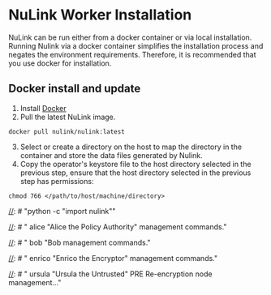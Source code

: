 # NuLink Worker Installation

NuLink can be run either from a docker container or via local installation. Running Nulink via a docker container simplifies the installation process and negates the environment requirements. Therefore, it is recommended that you use docker for installation.


## Docker install and update

1. Install [Docker](https://docs.docker.com/get-docker/)
2. Pull the latest NuLink image.
```shell
docker pull nulink/nulink:latest
```

3. Select or create a directory on the host to map the directory in the container and store the data files generated by Nulink.
4. Copy the operator's keystore file to the host directory selected in the previous step, ensure that the host directory selected in the previous step has permissions:
```shell
chmod 766 </path/to/host/machine/directory>
```

[//]: #
[//]: # "## Local Install"

[//]: #
[//]: # "NuLink supports Python 3.9. If you don’t already have it, install [Python]&#40;https://www.python.org/downloads/&#41;."

[//]: #
[//]: # "In order to isolate global system dependencies from nulink-specific dependencies, we highly recommend using python-virtualenv to install nucypher inside a dedicated virtual environment."

[//]: #
[//]: # "For full documentation on [virtualenv see]&#40;https://virtualenv.pypa.io/en/latest/&#41;:"

[//]: #
[//]: # "```shell"

[//]: # "pip install virtualenv"

[//]: # "```"

[//]: #
[//]: # "1. Create a Virtual Environment"

[//]: #
[//]: # "Create a virtual environment in a folder somewhere on your machine.This virtual environment is a self-contained directory tree that will contain a python installation for a particular version of Python, and various installed packages needed to run the node."

[//]: #
[//]: #
[//]: # "```shell"

[//]: # "virtualenv /root/nulink-venv"

[//]: #
[//]: # "..."

[//]: # "```"

[//]: #
[//]: # "2. Activate the newly created virtual environment"

[//]: #
[//]: # "```shell"

[//]: # "source /root/nulink-venv/bin/activate"

[//]: #
[//]: # "&#40;nulink-venv&#41; root@iZt4niz7s1ss0908w31u5pZ:~# "

[//]: # "```"

[//]: #
[//]: # "3. Install/Update the Nulink package"

[//]: #
[//]: # "```shell"

[//]: # "&#40;nulink-venv&#41; root@iZt4niz7s1ss0908w31u5pZ:~# pip install -U nulink"

[//]: # "```"

[//]: #
[//]: # "4. Verify Installation"

[//]: #
[//]: # "Before continuing, verify that your nulink installation and entry points are functional."

[//]: #
[//]: # "Activate your virtual environment, if not activated already:"

[//]: #
[//]: # "```shell"

[//]: # "source /root/nulink-venv/bin/activate"

[//]: #
[//]: # "&#40;nulink-venv&#41; root@iZt4niz7s1ss0908w31u5pZ:~# "

[//]: # "```"

[//]: #
[//]: # "Next, verify nulink is importable. No response is successful, silence is golden:"

[//]: #
[//]: # "```shell"

[//]: # "python -c "import nulink""

[//]: # "```"

[//]: #
[//]: # "Then, run the nulink --help command:"

[//]: #
[//]: # "```shell"

[//]: # "Usage: nulink [OPTIONS] COMMAND [ARGS]..."

[//]: #
[//]: # "  Top level command for all things nulink."

[//]: #
[//]: # "Options:"

[//]: # "  --version       Echo the CLI version"

[//]: # "  --config-path   Echo the configuration root directory path"

[//]: # "  --logging-path  Echo the logging root directory path"

[//]: # "  --help          Show this message and exit."

[//]: #
[//]: # "Commands:"

[//]: # "  alice     "Alice the Policy Authority" management commands."

[//]: # "  bob       "Bob management commands."

[//]: # "  bond      Bond an operator to a staking provider."

[//]: # "  contacts  Lightweight contacts utility to store public keys of known..."

[//]: # "  enrico    "Enrico the Encryptor" management commands."

[//]: # "  porter    Porter management commands."

[//]: # "  status    Echo a snapshot of live NuLink Network metadata."

[//]: # "  unbond    Unbonds an operator from an authorized staking provider."

[//]: # "  ursula    "Ursula the Untrusted" PRE Re-encryption node management..."

[//]: # "root@iZt4niz7s1ss0908w31u5pZ:~# "

[//]: # "```"

[//]: #
